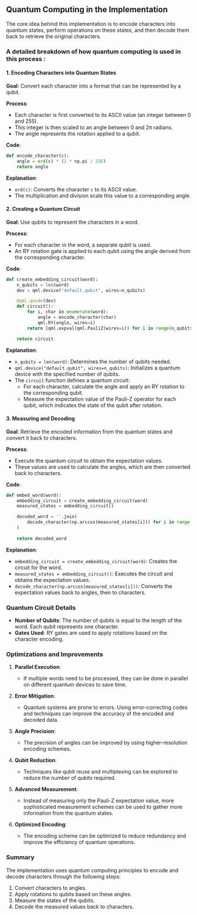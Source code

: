 ## Quantum Computing in the Implementation

The core idea behind this implementation is to encode characters into quantum states, perform operations on these states, and then decode them back to retrieve the original characters. 

### A detailed breakdown of how quantum computing is used in this process :

#### 1. Encoding Characters into Quantum States

**Goal**: Convert each character into a format that can be represented by a qubit.

**Process**:
- Each character is first converted to its ASCII value (an integer between 0 and 255).
- This integer is then scaled to an angle between 0 and 2π radians.
- The angle represents the rotation applied to a qubit.

**Code**:
```python
def encode_character(c):
    angle = ord(c) * (2 * np.pi / 256)
    return angle
```

**Explanation**: 
- `ord(c)`: Converts the character `c` to its ASCII value.
- The multiplication and division scale this value to a corresponding angle.

#### 2. Creating a Quantum Circuit

**Goal**: Use qubits to represent the characters in a word.

**Process**:
- For each character in the word, a separate qubit is used.
- An RY rotation gate is applied to each qubit using the angle derived from the corresponding character.

**Code**:
```python
def create_embedding_circuit(word):
    n_qubits = len(word)
    dev = qml.device("default.qubit", wires=n_qubits)

    @qml.qnode(dev)
    def circuit():
        for i, char in enumerate(word):
            angle = encode_character(char)
            qml.RY(angle, wires=i)
        return [qml.expval(qml.PauliZ(wires=i)) for i in range(n_qubits)]

    return circuit
```

**Explanation**:
- `n_qubits = len(word)`: Determines the number of qubits needed.
- `qml.device("default.qubit", wires=n_qubits)`: Initializes a quantum device with the specified number of qubits.
- The `circuit` function defines a quantum circuit:
  - For each character, calculate the angle and apply an RY rotation to the corresponding qubit.
  - Measure the expectation value of the Pauli-Z operator for each qubit, which indicates the state of the qubit after rotation.

#### 3. Measuring and Decoding

**Goal**: Retrieve the encoded information from the quantum states and convert it back to characters.

**Process**:
- Execute the quantum circuit to obtain the expectation values.
- These values are used to calculate the angles, which are then converted back to characters.

**Code**:
```python
def embed_word(word):
    embedding_circuit = create_embedding_circuit(word)
    measured_states = embedding_circuit()

    decoded_word = ''.join(
        decode_character(np.arccos(measured_states[i])) for i in range(len(measured_states))
    )
    
    return decoded_word
```

**Explanation**:
- `embedding_circuit = create_embedding_circuit(word)`: Creates the circuit for the word.
- `measured_states = embedding_circuit()`: Executes the circuit and obtains the expectation values.
- `decode_character(np.arccos(measured_states[i]))`: Converts the expectation values back to angles, then to characters.

### Quantum Circuit Details

- **Number of Qubits**: The number of qubits is equal to the length of the word. Each qubit represents one character.
- **Gates Used**: RY gates are used to apply rotations based on the character encoding.

### Optimizations and Improvements

1. **Parallel Execution**:
   - If multiple words need to be processed, they can be done in parallel on different quantum devices to save time.

2. **Error Mitigation**:
   - Quantum systems are prone to errors. Using error-correcting codes and techniques can improve the accuracy of the encoded and decoded data.

3. **Angle Precision**:
   - The precision of angles can be improved by using higher-resolution encoding schemes.

4. **Qubit Reduction**:
   - Techniques like qubit reuse and multiplexing can be explored to reduce the number of qubits required.

5. **Advanced Measurement**:
   - Instead of measuring only the Pauli-Z expectation value, more sophisticated measurement schemes can be used to gather more information from the quantum states.

6. **Optimized Encoding**:
   - The encoding scheme can be optimized to reduce redundancy and improve the efficiency of quantum operations.

### Summary

The implementation uses quantum computing principles to encode and decode characters through the following steps:
1. Convert characters to angles.
2. Apply rotations to qubits based on these angles.
3. Measure the states of the qubits.
4. Decode the measured values back to characters.

